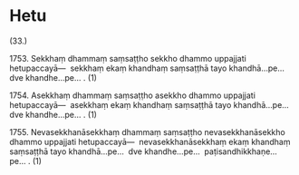 

# Hetu






(33.)

1753\. Sekkhaṃ dhammaṃ saṃsaṭṭho sekkho dhammo uppajjati hetupaccayā—  sekkhaṃ ekaṃ khandhaṃ saṃsaṭṭhā tayo khandhā…pe…  dve khandhe…pe… . (1)

1754\. Asekkhaṃ dhammaṃ saṃsaṭṭho asekkho dhammo uppajjati hetupaccayā—  asekkhaṃ ekaṃ khandhaṃ saṃsaṭṭhā tayo khandhā…pe…  dve khandhe…pe… . (1)

1755\. Nevasekkhanāsekkhaṃ dhammaṃ saṃsaṭṭho nevasekkhanāsekkho dhammo uppajjati hetupaccayā—  nevasekkhanāsekkhaṃ ekaṃ khandhaṃ saṃsaṭṭhā tayo khandhā…pe…  dve khandhe…pe…  paṭisandhikkhaṇe…pe… . (1)



